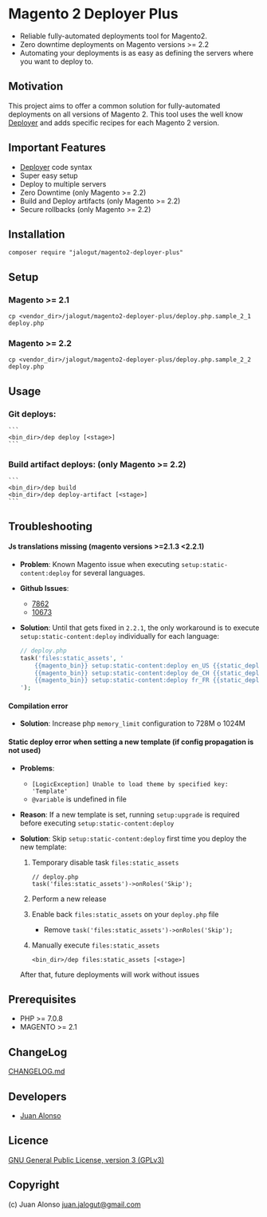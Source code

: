 # Magento 2 Deployer Plus

* Reliable fully-automated deployments tool for Magento2.
* Zero downtime deployments on Magento versions >= 2.2
* Automating your deployments is as easy as defining the servers where you want to deploy to.

## Motivation

This project aims to offer a common solution for fully-automated deployments on all versions of Magento 2.
This tool uses the well know [Deployer](https://deployer.org) and adds specific recipes for each Magento 2 version.

## Important Features

* [Deployer](https://deployer.org) code syntax
* Super easy setup
* Deploy to multiple servers
* Zero Downtime (only Magento >= 2.2)
* Build and Deploy artifacts (only Magento >= 2.2)
* Secure rollbacks (only Magento >= 2.2)

## Installation

```
composer require "jalogut/magento2-deployer-plus"
```

## Setup

### Magento >= 2.1

```
cp <vendor_dir>/jalogut/magento2-deployer-plus/deploy.php.sample_2_1 deploy.php
```

### Magento >= 2.2

```
cp <vendor_dir>/jalogut/magento2-deployer-plus/deploy.php.sample_2_2 deploy.php
```

## Usage

### Git deploys:

	```
	<bin_dir>/dep deploy [<stage>]
	```

### Build artifact deploys: (only Magento >= 2.2)
	
	```
	<bin_dir>/dep build
	<bin_dir>/dep deploy-artifact [<stage>]
	```
	
## Troubleshooting

#### Js translations missing (magento versions >=2.1.3 <2.2.1)

*  **Problem**: Known Magento issue when executing `setup:static-content:deploy` for several languages.

* **Github Issues**:
	* [7862](https://github.com/magento/magento2/issues/7862)
	* [10673](https://github.com/magento/magento2/issues/10673)

* **Solution**: Until that gets fixed in `2.2.1`, the only workaround is to execute `setup:static-content:deploy` individually for each language: 

	```php
	// deploy.php
	task('files:static_assets', '
		{{magento_bin}} setup:static-content:deploy en_US {{static_deploy_options}}
		{{magento_bin}} setup:static-content:deploy de_CH {{static_deploy_options}}
		{{magento_bin}} setup:static-content:deploy fr_FR {{static_deploy_options}}
	');
	```
	
#### Compilation error

* **Solution**: Increase php `memory_limit` configuration to 728M o 1024M

#### Static deploy error when setting a new template (if config propagation is not used)

* **Problems**:
    * `[LogicException] Unable to load theme by specified key: 'Template'`
    * `@variable` is undefined in file
* **Reason**: If a new template is set, running `setup:upgrade` is required before executing `setup:static-content:deploy`
* **Solution**: Skip `setup:static-content:deploy` first time you deploy the new template:

	1. Temporary disable task `files:static_assets`
	
		```
		// deploy.php
		task('files:static_assets')->onRoles('Skip');
		```
	
	2. Perform a new release
	3. Enable back `files:static_assets` on your `deploy.php` file

		* Remove `task('files:static_assets')->onRoles('Skip');`
		
	4. Manually execute `files:static_assets`
	
		```
		<bin_dir>/dep files:static_assets [<stage>]
		```	
	    
    After that, future deployments will work without issues

## Prerequisites

- PHP >= 7.0.8
- MAGENTO >= 2.1

## ChangeLog

[CHANGELOG.md](CHANGELOG.md)

## Developers

* [Juan Alonso](https://github.com/jalogut)

Licence
-------
[GNU General Public License, version 3 (GPLv3)](http://opensource.org/licenses/gpl-3.0)

Copyright
---------
(c) Juan Alonso <juan.jalogut@gmail.com>
